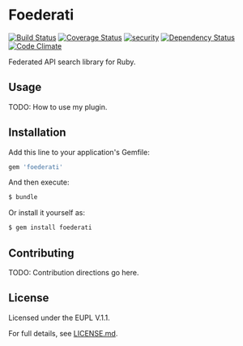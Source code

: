 # Foederati

[![Build Status](https://travis-ci.org/europeana/foederati.svg?branch=develop)](https://travis-ci.org/europeana/foederati) [![Coverage Status](https://coveralls.io/repos/github/europeana/foederati/badge.svg?branch=develop)](https://coveralls.io/github/europeana/foederati?branch=develop) [![security](https://hakiri.io/github/europeana/foederati/develop.svg)](https://hakiri.io/github/europeana/foederati/develop) [![Dependency Status](https://gemnasium.com/europeana/foederati.svg)](https://gemnasium.com/europeana/foederati) [![Code Climate](https://codeclimate.com/github/europeana/foederati/badges/gpa.svg)](https://codeclimate.com/github/codeclimate/codeclimate)

Federated API search library for Ruby.

## Usage
TODO: How to use my plugin.

## Installation
Add this line to your application's Gemfile:

```ruby
gem 'foederati'
```

And then execute:
```bash
$ bundle
```

Or install it yourself as:
```bash
$ gem install foederati
```

## Contributing
TODO: Contribution directions go here.

## License
Licensed under the EUPL V.1.1.

For full details, see [LICENSE.md](LICENSE.md).
